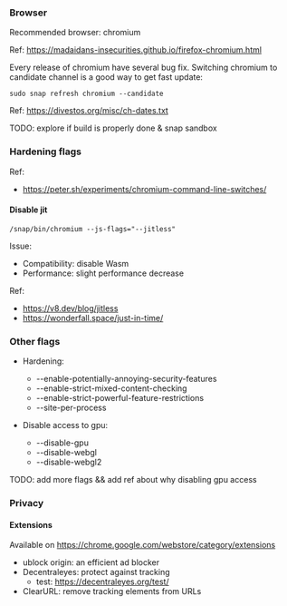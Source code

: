 ### Browser

Recommended browser: chromium

Ref: https://madaidans-insecurities.github.io/firefox-chromium.html

Every release of chromium have several bug fix. Switching chromium to candidate channel is a good way to get fast update: 

    sudo snap refresh chromium --candidate
    
Ref: https://divestos.org/misc/ch-dates.txt    

TODO: explore if build is properly done & snap sandbox

### Hardening flags

Ref:
* https://peter.sh/experiments/chromium-command-line-switches/

#### Disable jit

    /snap/bin/chromium --js-flags="--jitless"

Issue:
* Compatibility: disable Wasm
* Performance: slight performance decrease

Ref:
* https://v8.dev/blog/jitless
* https://wonderfall.space/just-in-time/

### Other flags

* Hardening:
  * --enable-potentially-annoying-security-features
  * --enable-strict-mixed-content-checking
  * --enable-strict-powerful-feature-restrictions
  * --site-per-process

* Disable access to gpu:
  * --disable-gpu 
  * --disable-webgl 
  * --disable-webgl2   

TODO: add more flags && add ref about why disabling gpu access

### Privacy

#### Extensions

Available on https://chrome.google.com/webstore/category/extensions

* ublock origin: an efficient ad blocker
* Decentraleyes: protect against tracking
  * test: https://decentraleyes.org/test/
* ClearURL: remove tracking elements from URLs


